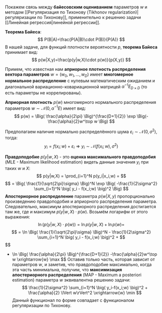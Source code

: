 Покажем связь между **байесовским оцениванием** параметров $w$ и методом [[Регуляризация по Тихонову (Tikhonov regularization)|регуляризации по Тихонову]], применительно к решению задачи [[Линейная регрессия|линейной регрессии]].

**Теорема Байеса**:
$$
P(B|A)=\frac{P(A|B)\cdot P(B)}{P(A)}
$$
В нашей задаче, для функций плотности вероятности $p$, **теорема Байеса** принимает вид:
$$
p(w|X,y)=\frac{p(y|w,X)\cdot p(w)}{p(X,y)}
$$

Примем, что известная нам **априорное плотность распределения вектора параметров** $w=(w_0,w_1,...,w_D)$ имеет **многомерное нормальное распределение** с нулевым математическим ожиданием и диагональной вариационно-ковариационной матрицей $\alpha^{-1}E_{D\times D}$ (то есть параметры не коррелированы).

**Априорная плотность** $p(w)$ многомерного нормального распределения параметров $w \sim \mathcal{N}(0,\alpha^{-1}E)$ имеет вид:
$$
p(w) = \Big( \frac{\alpha}{2\pi} \Big)^{\frac{D+1}{2}} \exp \Big(-\frac{\alpha}{2}w^\top w \Big)
$$

Предполагаем наличие нормально распределённого шума $\varepsilon_i \sim \mathcal{N}(0,\sigma^2)$, тогда:
$$
y_i=f(x_i;w)+\varepsilon_i \Rightarrow y_i \sim \mathcal{N}(f(x_i;w),\sigma^2)
$$

**Правдоподобие** $p(y|w,X)$ - это **оценка максимального правдоподобия** (MLE - Maximum likelihood estimation) видеть данные значения $y_i$ при таких $w$ и $X$:
$$
p(y|w,X) = \prod_{i=1}^N p(y_i|x_i,w) =
$$
$$
= \Big( \frac{1}{\sqrt{2\pi}\sigma} \Big)^N \exp \Big( -\frac{1}{2\sigma^2} \sum_{i=1}^N \big( y_i - f(x_i;w) \big)^2 \Big)
$$
**Апостериорное распределение** параметра $p(w|X,y)$ пропорционально произведению правдоподобия и априорного распределения параметра. Следовательно, максимум апостериорного распределения достигается там же, где и максимум $p(y|w,X)\cdot p(w)$. Возьмём логарифм от этого выражения:
$$
\ln \Big( p(y|w,X)\cdot p(w) \Big) = \ln p(y|w,X) + \ln p(w) =
$$
$$
= \ln \Big( \frac{1}{\sqrt{2\pi}\sigma} \Big)^N - \frac{1}{2\sigma^2} \sum_{i=1}^N \big( y_i - f(x_i;w) \big)^2 +
$$
$$
+ \ln \Big( \frac{\alpha}{2\pi} \Big)^{\frac{D+1}{2}} -\frac{\alpha}{2}w^\top w \xrightarrow{w} \max
$$
Оставив только часть, которая зависит от параметров $w$, и заметив, что правдоподобие максимально, когда эта часть минимальна, получим, что **максимизация апостериорного распределения** (MAP - Maximum a posteriori estimation) параметра $w$ эквивалентна решению задачи:
$$
\frac{1}{2\sigma^2} \sum_{i=1}^N \big( y_i-f(x_i;w) \big)^2 + \frac{\alpha}{2} \lVert w\rVert^2 \xrightarrow{w} \min
$$
Данный функционал по форме совпадает с функционалом регуляризации по Тихонову.